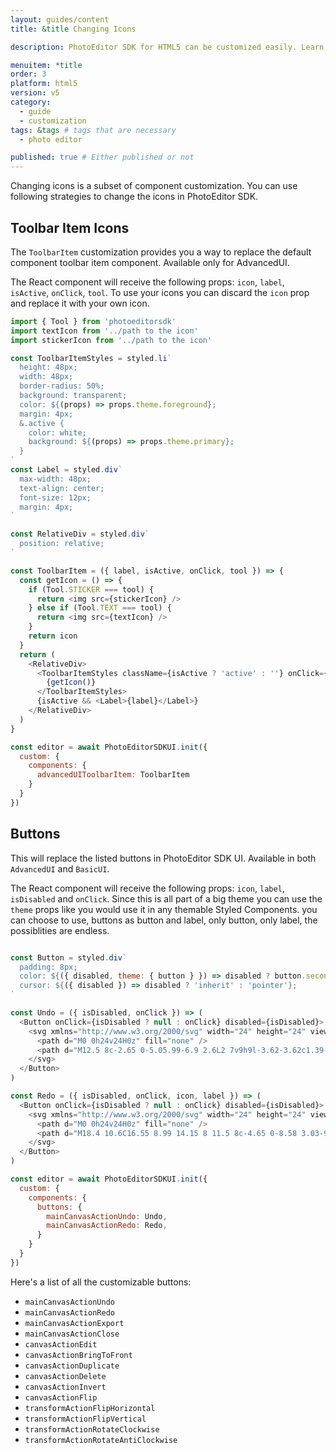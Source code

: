 ```yaml
---
layout: guides/content
title: &title Changing Icons

description: PhotoEditor SDK for HTML5 can be customized easily. Learn how to quickly set up your editor in the proper language for your target audience.

menuitem: *title
order: 3
platform: html5
version: v5
category:
  - guide
  - customization
tags: &tags # tags that are necessary
  - photo editor

published: true # Either published or not
---
```


Changing icons is a subset of component customization. You can use following strategies to change the icons in PhotoEditor SDK.

## Toolbar Item Icons

The `ToolbarItem` customization provides you a way to replace the default component toolbar item component. Available only for AdvancedUI. 

The React component will receive the following props: `icon`, `label`, `isActive`, `onClick`, `tool`. To use your icons you can discard the `icon` prop and replace it with your own icon.


```js
import { Tool } from 'photoeditorsdk'
import textIcon from '../path to the icon'
import stickerIcon from '../path to the icon'

const ToolbarItemStyles = styled.li`
  height: 48px;
  width: 48px;
  border-radius: 50%;
  background: transparent;
  color: ${(props) => props.theme.foreground};
  margin: 4px;
  &.active {
    color: white;
    background: ${(props) => props.theme.primary};
  }
`
const Label = styled.div`
  max-width: 48px;
  text-align: center;
  font-size: 12px;
  margin: 4px;
`

const RelativeDiv = styled.div`
  position: relative;
`

const ToolbarItem = ({ label, isActive, onClick, tool }) => {
  const getIcon = () => {
    if (Tool.STICKER === tool) {
      return <img src={stickerIcon} />
    } else if (Tool.TEXT === tool) {
      return <img src={textIcon} />
    }
    return icon
  }
  return (
    <RelativeDiv>
      <ToolbarItemStyles className={isActive ? 'active' : ''} onClick={onClick}>
        {getIcon()}
      </ToolbarItemStyles>
      {isActive && <Label>{label}</Label>}
    </RelativeDiv>
  )
}

const editor = await PhotoEditorSDKUI.init({
  custom: {
    components: {
      advancedUIToolbarItem: ToolbarItem
    }
  }
})

```

## Buttons
This will replace the listed buttons in PhotoEditor SDK UI. Available in both `AdvancedUI` and `BasicUI`.

The React component will receive the following props: `icon`, `label`, `isDisabled` and `onClick`. Since this is all part of a big theme you can use the `theme` props like you would use it in any themable Styled Components.
you can choose to use, buttons as button and label, only button, only label, the possiblities are endless.

```js

const Button = styled.div`
  padding: 8px;
  color: ${({ disabled, theme: { button } }) => disabled ? button.secondaryForeground : button.primaryForeground};
  cursor: ${({ disabled }) => disabled ? 'inherit' : 'pointer'};
`

const Undo = ({ isDisabled, onClick }) => (
  <Button onClick={isDisabled ? null : onClick} disabled={isDisabled}>
    <svg xmlns="http://www.w3.org/2000/svg" width="24" height="24" viewBox="0 0 24 24" fill="currentColor">
      <path d="M0 0h24v24H0z" fill="none" />
      <path d="M12.5 8c-2.65 0-5.05.99-6.9 2.6L2 7v9h9l-3.62-3.62c1.39-1.16 3.16-1.88 5.12-1.88 3.54 0 6.55 2.31 7.6 5.5l2.37-.78C21.08 11.03 17.15 8 12.5 8z" />
    </svg>
  </Button>
)

const Redo = ({ isDisabled, onClick, icon, label }) => (
  <Button onClick={isDisabled ? null : onClick} disabled={isDisabled}>
    <svg xmlns="http://www.w3.org/2000/svg" width="24" height="24" viewBox="0 0 24 24" fill="currentColor">
      <path d="M0 0h24v24H0z" fill="none" />
      <path d="M18.4 10.6C16.55 8.99 14.15 8 11.5 8c-4.65 0-8.58 3.03-9.96 7.22L3.9 16c1.05-3.19 4.05-5.5 7.6-5.5 1.95 0 3.73.72 5.12 1.88L13 16h9V7l-3.6 3.6z" />
    </svg>
  </Button>
)

const editor = await PhotoEditorSDKUI.init({
  custom: {
    components: {
      buttons: {
        mainCanvasActionUndo: Undo,
        mainCanvasActionRedo: Redo,
      }
    }
  }
})

```

Here's a list of all the customizable buttons:
* `mainCanvasActionUndo`
* `mainCanvasActionRedo`
* `mainCanvasActionExport`
* `mainCanvasActionClose`
* `canvasActionEdit`
* `canvasActionBringToFront`
* `canvasActionDuplicate`
* `canvasActionDelete`
* `canvasActionInvert`
* `canvasActionFlip`
* `transformActionFlipHorizontal`
* `transformActionFlipVertical`
* `transformActionRotateClockwise`
* `transformActionRotateAntiClockwise`
